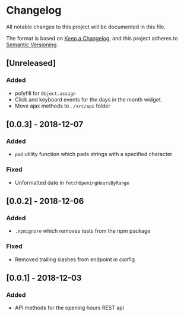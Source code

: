 # Changelog
All notable changes to this project will be documented in this file.

The format is based on [Keep a Changelog](https://keepachangelog.com/en/1.0.0/),
and this project adheres to [Semantic Versioning](https://semver.org/spec/v2.0.0.html).

## [Unreleased]
### Added
- polyfill for `Object.assign`
- Click and keyboard events for the days in the month widget.
- Move ajax methods to `./src/api` folder

## [0.0.3] - 2018-12-07
### Added
- `pad` utility function which pads strings with a specified character

### Fixed 
- Unformatted date in `fetchOpeningHoursByRange`

## [0.0.2] - 2018-12-06
### Added
- `.npmignore` which removes tests from the npm package

### Fixed
- Removed trailing slashes from endpoint in config

## [0.0.1] - 2018-12-03
### Added
- API methods for the opening hours REST api
